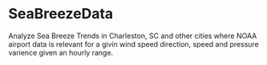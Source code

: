 # SeaBreezeData
Analyze Sea Breeze Trends in Charleston, SC and other cities where NOAA airport data is relevant for a givin wind speed direction, speed and pressure varience given an hourly range.
